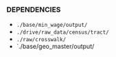 ### DEPENDENCIES 
- `./base/min_wage/output/`
- `./drive/raw_data/census/tract/`
- `./raw/crosswalk/`
- `./base/geo_master/output/